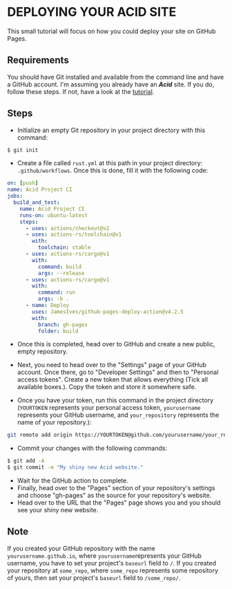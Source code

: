# DEPLOYING YOUR ACID SITE

This small tutorial will focus on how you could deploy your site on GitHub Pages.

## Requirements

You should have Git installed and available from the command line and have a GitHub account.
I'm assuming you already have an ***Acid*** site. If you do, follow these steps. If not, have a look at the [tutorial](TUTORIAL.markdown).

## Steps

- Initialize an empty Git repository in your project directory with this command:

```bash
$ git init
```

- Create a file called `rust.yml` at this path in your project directory: `.github/workflows`. Once this is done, fill it with the following code:

```YAML
on: [push]
name: Acid Project CI
jobs:
  build_and_test:
    name: Acid Project CI
    runs-on: ubuntu-latest
    steps:
      - uses: actions/checkout@v2
      - uses: actions-rs/toolchain@v1
        with:
          toolchain: stable
      - uses: actions-rs/cargo@v1
        with:
          command: build
          args: --release
      - uses: actions-rs/cargo@v1
        with:
          command: run
          args: -b .
      - name: Deploy
        uses: JamesIves/github-pages-deploy-action@v4.2.5
        with:
          branch: gh-pages
          folder: build
```

- Once this is completed, head over to GitHub and create a new public, empty repository.

- Next, you need to head over to the "Settings" page of your GitHub account. Once there, go to "Developer Settings" and then to "Personal access tokens". Create a new token that allows everything (Tick all available boxes.). Copy the token and store it somewhere safe.

- Once you have your token, run this command in the project directory (`YOURTOKEN` represents your personal access token, `yourusername` represents your GitHub username, and `your_repository` represents the name of your repository.):

```bash
git remote add origin https://YOURTOKEN@github.com/yourusername/your_repository
```

- Commit your changes with the following commands:

```bash
$ git add -A
$ git commit -m "My shiny new Acid website."
```

- Wait for the GitHub action to complete.
- Finally, head over to the "Pages" section of your repository's settings and choose "gh-pages" as the source for your repository's website.
- Head over to the URL that the "Pages" page shows you and you should see your shiny new website.

## Note

If you created your GitHub repository with the name `yourusername.github.io`, where `yourusername`represents your GitHub username, you have to set your project's `baseurl` field to `/`. If you created your repository at `some_repo`, where `some_repo` represents some repository of yours, then set your project's `baseurl` field to `/some_repo/`.
